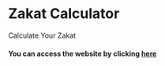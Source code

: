 # Zakat Calculator
Calculate Your Zakat
#### You can access the website by clicking [here](https://islamic-tech-education.github.io/Zakat-Calculator/)
